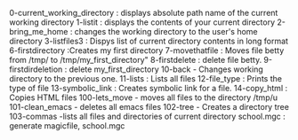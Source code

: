 0-current_working_directory : displays absolute path name of the current working directory
1-listit  : displays the contents of your current directory
2-bring_me_home : changes the working directory to the user's home directory
3-listfiles3 : Dispys list of current directory contents in long format
6-firstdirectory :Creates my first directory
7-movethatfile : Moves file betty from /tmp/ to /tmp/my_first_directory"
8-firstdelete : delete file betty.
9-firstdirdeletion : delete my_first_directory
10-back - Changes working directory to the previous one.
11-lists : Lists all files
12-file_type : Prints the type of file
13-symbolic_link : Creates symbolic link for a file.
14-copy_html : Copies HTML files
100-lets_move - moves all files to the directory /tmp/u
101-clean_emacs - deletes all emacs files
102-tree - Creates a directory tree
103-commas -lists all files and directories of current directory
school.mgc : generate magicfile, school.mgc
